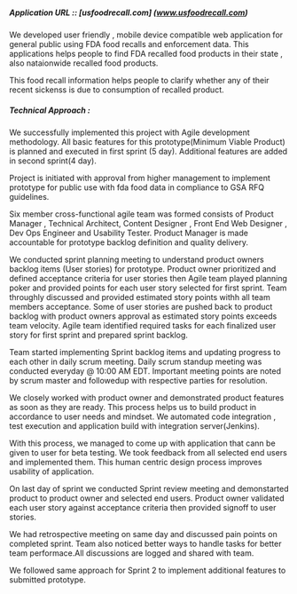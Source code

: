##### Application URL :: [usfoodrecall.com] (www.usfoodrecall.com)

We developed user friendly , mobile device compatible web application for general public using FDA food recalls and enforcement data.
This applications helps people to find FDA recalled food products in their state , also nataionwide recalled food products.

This food recall information helps people to clarify whether any of their recent sickenss is due to consumption of recalled product.

##### Technical Approach :

We successfully implemented this project with Agile development methodology. All basic features for this prototype(Minimum Viable Product)
is planned and executed in first sprint (5 day). Additional features are added in second sprint(4 day).

Project is initiated with approval from higher management to implement prototype for public use with fda food data in compliance 
to GSA RFQ guidelines.

Six member cross-functional agile team was formed consists of Product Manager , Technical Architect, 
Content Designer , Front End Web Designer , Dev Ops Engineer and Usability Tester. Product Manager is made 
accountable for prototype backlog definition and quality delivery.

We conducted sprint planning meeting to understand product owners backlog items (User stories) for prototype. Product owner prioritized
and defined acceptance criteria for user stories then Agile team played planning poker and provided points for each user story selected for first sprint. 
Team throughly discussed and provided estimated story points withh all team members acceptance. Some of user stories are pushed back to product backlog 
with product owners approval as estimated story points exceeds team velocity.
Agile team identified required tasks for each finalized user story for first sprint and prepared sprint backlog.

Team started implementing Sprint backlog items and updating progress to each other in daily scrum meeting. Daily scrum standup meeting was
conducted everyday @ 10:00 AM EDT. Important meeting points are noted by scrum master and followedup with respective parties for resolution.

We closely worked with product owner and demonstrated product features as soon as they are ready. This process helps us to build
product in accordance to user needs and mindset. We automated code integration , test execution and application 
build with integration server(Jenkins).

With this process, we managed to come up with application that cann be given to user for beta testing. We took feedback from all selected end users
and implemented them. This human centric design process improves usability of application.

On last day of sprint we conducted Sprint review meeting and demonstarted product to product owner and selected end users. Product owner
validated each user story against acceptance criteria then provided signoff to user stories. 

We had retrospective meeting on same day and discussed pain points on completed sprint.
Team also noticed better ways to handle tasks for better team performace.All discussions are logged and shared with team.


We followed same approach for Sprint 2 to implement additional features to submitted prototype.